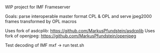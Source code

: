 WIP project for IMF Frameserver 

Goals: parse interoperable master format CPL & OPL and serve jpeg2000 frames transformed by OPL macros

Uses fork of asdcplib: https://github.com/MarkusPfundstein/asdcplib
Uses fork of openjpeg: https://github.com/MarkusPfundstein/openjpeg

Test decoding of IMF mxf -> run test.sh
